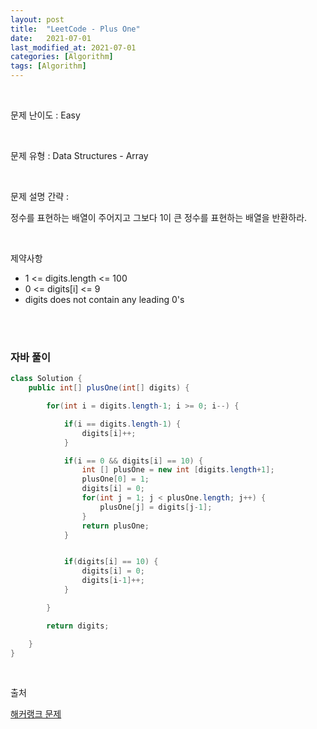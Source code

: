 ```yaml
---
layout: post
title:  "LeetCode - Plus One"
date:   2021-07-01
last_modified_at: 2021-07-01
categories: [Algorithm]
tags: [Algorithm]
---
```


<br/>

문제 난이도 : Easy

<br/>

문제 유형 : Data Structures - Array

<br/>

문제 설명 간략 :    

정수를 표현하는 배열이 주어지고 그보다 1이 큰 정수를 표현하는 배열을 반환하라. 


<br/>

제약사항

- 1 <= digits.length <= 100
- 0 <= digits[i] <= 9
- digits does not contain any leading 0's

<br/>
   

<br/>

### 자바 풀이

```java
class Solution {
    public int[] plusOne(int[] digits) {

        for(int i = digits.length-1; i >= 0; i--) {

            if(i == digits.length-1) {
                digits[i]++;
            }

            if(i == 0 && digits[i] == 10) {
                int [] plusOne = new int [digits.length+1];
                plusOne[0] = 1;
                digits[i] = 0;
                for(int j = 1; j < plusOne.length; j++) {
                    plusOne[j] = digits[j-1];
                }
                return plusOne;
            }


            if(digits[i] == 10) {
                digits[i] = 0;
                digits[i-1]++;
            }

        }

        return digits;

    }
}


```

<br/>

출처

[해커랭크 문제](https://leetcode.com/explore/learn/card/array-and-string/201/introduction-to-array/1148/)